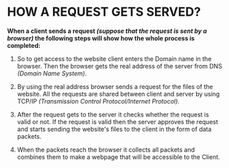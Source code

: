 # **HOW A REQUEST GETS SERVED?**

**When a client sends a request *(suppose that the request is sent by a browser)* the following steps will show how the whole process is completed:**


1. So to get access to the website client enters the Domain name in the browser. Then the browser gets the real address of the server from DNS *(Domain Name System)*.

2. By using the real address browser sends a request for the files of the website. All the requests are shared between client and server by using TCP/IP *(Transmission Control Protocol/Internet Protocol)*.

3. After the request gets to the server it checks whether the request is valid or not. If the request is valid then the server approves the request and starts sending the website's files to the client in the form of data packets.

4. When the packets reach the browser it collects all packets and combines them to make a webpage that will be accessible to the Client.